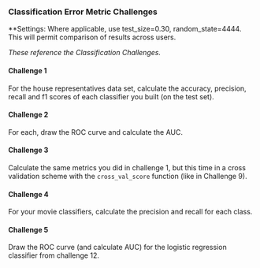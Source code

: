 ### Classification Error Metric Challenges

**Settings:  Where applicable, use test_size=0.30, random_state=4444.  This will permit comparison of results across users.

*These reference the Classification Challenges.*


#### Challenge 1

For the house representatives data set, calculate the accuracy, precision, recall and f1 scores of each classifier you built (on the test set).


#### Challenge 2

For each, draw the ROC curve and calculate the AUC.


#### Challenge 3

Calculate the same metrics you did in challenge 1, but this time in a cross validation scheme with the `cross_val_score` function (like in Challenge 9).


#### Challenge 4

For your movie classifiers, calculate the precision and recall for each class.


#### Challenge 5

Draw the ROC curve (and calculate AUC) for the logistic regression classifier from challenge 12.
